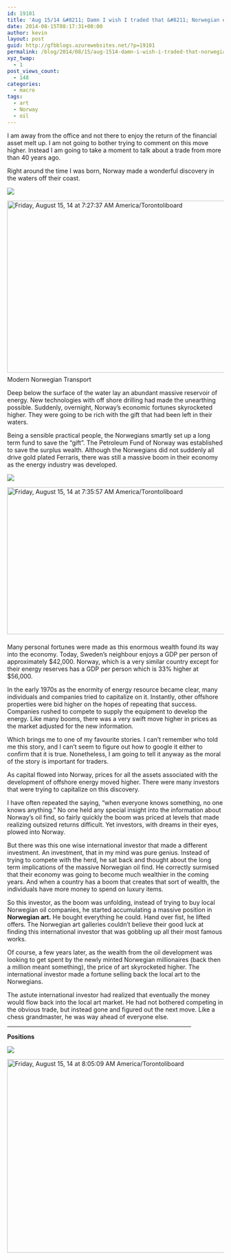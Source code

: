 ```yaml
---
id: 19101
title: 'Aug 15/14 &#8211; Damn I wish I traded that &#8211; Norwegian edition'
date: 2014-08-15T08:17:31+00:00
author: kevin
layout: post
guid: http://gfbblogs.azurewebsites.net/?p=19101
permalink: /blog/2014/08/15/aug-1514-damn-i-wish-i-traded-that-norwegian-edition/
xyz_twap:
  - 1
post_views_count:
  - 148
categories:
  - macro
tags:
  - art
  - Norway
  - oil
---
```

I am away from the office and not there to enjoy the return of the financial asset melt up. I am not going to bother trying to comment on this move higher. Instead I am going to take a moment to talk about a trade from more than 40 years ago.

Right around the time I was born, Norway made a wonderful discovery in the waters off their coast. 


  <img src="http://themacrotourist.com/images/Azure/BikeAug1514.jpg"><img class="size-full wp-image-14271" style="padding-top: 1.0em;padding-bottom: 0.5em;" alt="Friday, August 15, 14 at 7:27:37 AM America/Torontoliboard" src="http://themacrotourist.com/images/Azure/BikeAug1514.jpg" width="600" height="400" />Modern Norwegian Transport</a>
</div>

Deep below the surface of the water lay an abundant massive reservoir of energy. New technologies with off shore drilling had made the unearthing possible. Suddenly, overnight, Norway&#8217;s economic fortunes skyrocketed higher. They were going to be rich with the gift that had been left in their waters.

Being a sensible practical people, the Norwegians smartly set up a long term fund to save the &#8220;gift&#8221;. The Petroleum Fund of Norway was established to save the surplus wealth. Although the Norwegians did not suddenly all drive gold plated Ferraris, there was still a massive boom in their economy as the energy industry was developed.


  <img src="http://themacrotourist.com/images/Azure/NorwayAug1514.png"><img class="size-full wp-image-14271" style="padding-top: 1.0em;padding-bottom: 0.5em;" alt="Friday, August 15, 14 at 7:35:57 AM America/Torontoliboard" src="http://themacrotourist.com/images/Azure/NorwayAug1514.png" width="600" height="342">

Many personal fortunes were made as this enormous wealth found its way into the economy. Today, Sweden&#8217;s neighbour enjoys a GDP per person of approximately $42,000. Norway, which is a very similar country except for their energy reserves has a GDP per person which is 33% higher at $56,000. 

In the early 1970s as the enormity of energy resource became clear, many individuals and companies tried to capitalize on it. Instantly, other offshore properties were bid higher on the hopes of repeating that success. Companies rushed to compete to supply the equipment to develop the energy. Like many booms, there was a very swift move higher in prices as the market adjusted for the new information.

Which brings me to one of my favourite stories. I can&#8217;t remember who told me this story, and I can&#8217;t seem to figure out how to google it either to confirm that it is true. Nonetheless, I am going to tell it anyway as the moral of the story is important for traders.

As capital flowed into Norway, prices for all the assets associated with the development of offshore energy moved higher. There were many investors that were trying to capitalize on this discovery. 

I have often repeated the saying, &#8220;when everyone knows something, no one knows anything.&#8221; No one held any special insight into the information about Norway&#8217;s oil find, so fairly quickly the boom was priced at levels that made realizing outsized returns difficult. Yet investors, with dreams in their eyes, plowed into Norway.

But there was this one wise international investor that made a different investment. An investment, that in my mind was pure genius. Instead of trying to compete with the herd, he sat back and thought about the long term implications of the massive Norwegian oil find. He correctly surmised that their economy was going to become much wealthier in the coming years. And when a country has a boom that creates that sort of wealth, the individuals have more money to spend on luxury items. 

So this investor, as the boom was unfolding, instead of trying to buy local Norwegian oil companies, he started accumulating a massive position in **Norwegian art.** He bought everything he could. Hand over fist, he lifted offers. The Norwegian art galleries couldn&#8217;t believe their good luck at finding this international investor that was gobbling up all their most famous works. 

Of course, a few years later, as the wealth from the oil development was looking to get spent by the newly minted Norwegian millionaires (back then a million meant something), the price of art skyrocketed higher. The international investor made a fortune selling back the local art to the Norwegians. 

The astute international investor had realized that eventually the money would flow back into the local art market. He had not bothered competing in the obvious trade, but instead gone and figured out the next move. Like a chess grandmaster, he was way ahead of everyone else.

<hr size="3" width="85%" />

**Positions**


  <img src="http://themacrotourist.com/images/Azure/PositionsAug1314.png"><img class="size-full wp-image-14271" style="padding-top: 1.0em;padding-bottom: 0.5em;" alt="Friday, August 15, 14 at 8:05:09 AM America/Torontoliboard" src="http://themacrotourist.com/images/Azure/PositionsAug1314.png" width="600" height="450"></p>